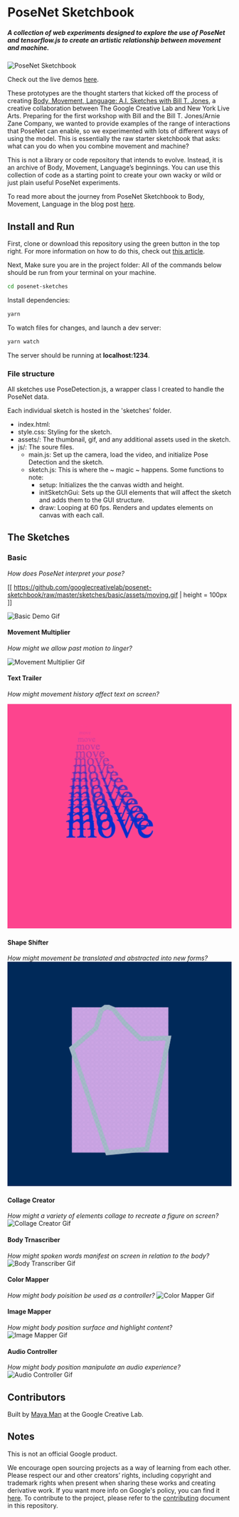 # PoseNet Sketchbook

##### A collection of web experiments designed to explore the use of PoseNet and tensorflow.js to create an artistic relationship between movement and machine. 

![PoseNet Sketchbook]()

Check out the live demos [here](https://googlecreativelab.github.io/posenet-sketchbook/).

These prototypes are the thought starters that kicked off the process of creating [Body, Movement, Language: A.I. Sketches with Bill T. Jones](https://billtjonesai.com), a creative collaboration between The Google Creative Lab and New York Live Arts. Preparing for the first workshop with Bill and the Bill T. Jones/Arnie Zane Company, we wanted to provide examples of the range of interactions that PoseNet can enable, so we experimented with lots of different ways of using the model. This is essentially the raw starter sketchbook that asks: what can you do when you combine movement and machine? 

This is not a library or code repository that intends to evolve. Instead, it is an archive of Body, Movement, Language’s beginnings. You can use this collection of code as a starting point to create your own wacky or wild or just plain useful PoseNet experiments.

To read more about the journey from PoseNet Sketchbook to Body, Movement, Language in the blog post [here](https://medium.com/@mayaman/mixing-movement-and-machine-848095ea5596).

## Install and Run

First, clone or download this repository using the green button in the top right. For more information on how to do this, check out [this article](https://help.github.com/en/articles/cloning-a-repository). 

Next, Make sure you are in the project folder:
All of the commands below should be run from your terminal on your machine.

```sh
cd posenet-sketches
```

Install dependencies:

```sh
yarn
```

To watch files for changes, and launch a dev server:

```sh
yarn watch
```

The server should be running at **localhost:1234**.


### File structure
All sketches use PoseDetection.js, a wrapper class I created to handle the PoseNet data.

Each individual sketch is hosted in the 'sketches' folder.
- index.html: 
- style.css: Styling for the sketch.
- assets/: The thumbnail, gif, and any additional assets used in the sketch.
- js/: The soure files.
    - main.js: Set up the camera, load the video, and initialize Pose Detection and the sketch.
    - sketch.js: This is where the ~ magic ~ happens. Some functions to note:
        - setup: Initializes the the canvas width and height.
        - initSketchGui: Sets up the GUI elements that will affect the sketch and adds them to the GUI structure.
        - draw: Looping at 60 fps. Renders and updates elements on canvas with each call.

## The Sketches
### Basic
*How does PoseNet interpret your pose?*

[[ https://github.com/googlecreativelab/posenet-sketchbook/raw/master/sketches/basic/assets/moving.gif | height = 100px ]]

![Basic Demo Gif]()

#### Movement Multiplier
*How might we allow past motion to linger?*

![Movement Multiplier Gif](https://media.giphy.com/media/8pqAaTAgqjQM8/giphy.gif)

#### Text Trailer
*How might movement history affect text on screen?*

![Text Trailer Gif](sketches/texttrailer/assets/moving.gif)

#### Shape Shifter
*How might movement be translated and abstracted into new forms?*
![Shape Shifter Gif](sketches/shapeshifter/assets/moving.gif)

#### Collage Creator
*How might a variety of elements collage to recreate a figure on screen?*
![Collage Creator Gif]('sketches/collagecreator/assets/moving.gif')

#### Body Trnascriber
*How might spoken words manifest on screen in relation to the body?*
![Body Transcriber Gif]('sketches/bodytranscriber/assets/moving.gif')

#### Color Mapper
*How might body poisition be used as a controller?*
![Color Mapper Gif]('sketches/colormapper/assets/moving.gif')

#### Image Mapper
*How might body position surface and highlight content?*
![Image Mapper Gif]('sketches/imagemapper/assets/moving.gif')

#### Audio Controller
*How might body position manipulate an audio experience?*
![Audio Controller Gif]('sketches/audiocontroller/assets/moving.gif')

## Contributors
Built by [Maya Man](https://github.com/mayaman) at the Google Creative Lab.

## Notes
This is not an official Google product.

We encourage open sourcing projects as a way of learning from each other. Please respect our and other creators’ rights, including copyright and trademark rights when present when sharing these works and creating derivative work. If you want more info on Google's policy, you can find it [here](https://www.google.com/permissions/). To contribute to the project, please refer to the [contributing](CONTRIBUTING.md) document in this repository.